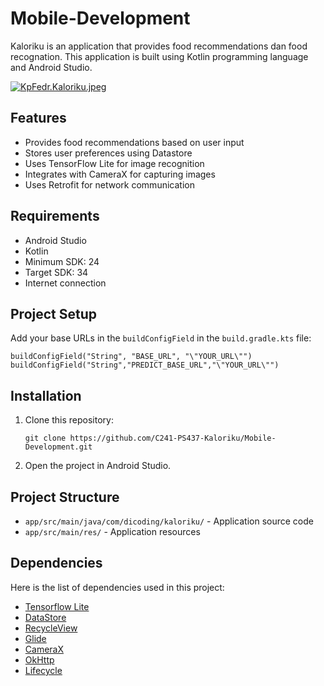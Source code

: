 # Mobile-Development
Kaloriku is an application that provides food recommendations dan food recognation. This application is built using Kotlin programming language and Android Studio.

[![KpFedr.Kaloriku.jpeg](https://i.im.ge/2024/06/21/KpFedr.Kaloriku.jpeg)](https://im.ge/i/Kaloriku.KpFedr)

## Features

- Provides food recommendations based on user input
- Stores user preferences using Datastore
- Uses TensorFlow Lite for image recognition
- Integrates with CameraX for capturing images
- Uses Retrofit for network communication

## Requirements

- Android Studio
- Kotlin
- Minimum SDK: 24
- Target SDK: 34
- Internet connection

## Project Setup

Add your base URLs in the `buildConfigField` in the `build.gradle.kts` file:
```
buildConfigField("String", "BASE_URL", "\"YOUR_URL\"")
buildConfigField("String","PREDICT_BASE_URL","\"YOUR_URL\"")
```
## Installation
1. Clone this repository:
   ```
   git clone https://github.com/C241-PS437-Kaloriku/Mobile-Development.git
   ```
2. Open the project in Android Studio.

## Project Structure
- `app/src/main/java/com/dicoding/kaloriku/` - Application source code
- `app/src/main/res/`  - Application resources

## Dependencies
Here is the list of dependencies used in this project:
- [Tensorflow Lite](https://www.tensorflow.org/lite)
- [DataStore](https://developer.android.com/jetpack/androidx/releases/datastore)
- [RecycleView](https://developer.android.com/jetpack/androidx/releases/recyclerview)
- [Glide](https://github.com/bumptech/glide)
- [CameraX](https://developer.android.com/media/camera/camerax)
- [OkHttp](https://square.github.io/okhttp/)
- [Lifecycle](https://developer.android.com/jetpack/androidx/releases/lifecycle)


